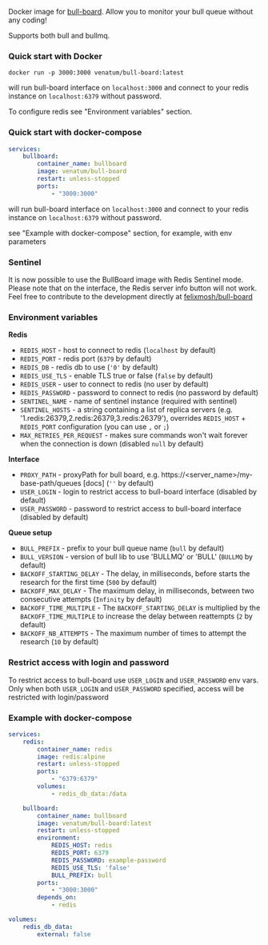 Docker image for [bull-board]. Allow you to monitor your bull queue without any coding!

Supports both bull and bullmq.

### Quick start with Docker
```
docker run -p 3000:3000 venatum/bull-board:latest
```
will run bull-board interface on `localhost:3000` and connect to your redis instance on `localhost:6379` without password.

To configure redis see "Environment variables" section.

### Quick start with docker-compose

```yaml
services:
    bullboard:
        container_name: bullboard
        image: venatum/bull-board
        restart: unless-stopped
        ports:
            - "3000:3000"
```
will run bull-board interface on `localhost:3000` and connect to your redis instance on `localhost:6379` without password.

see "Example with docker-compose" section, for example, with env parameters

### Sentinel

It is now possible to use the BullBoard image with Redis Sentinel mode.
Please note that on the interface, the Redis server info button will not work. Feel free to contribute to the development directly at [felixmosh/bull-board](https://github.com/felixmosh/bull-board)

### Environment variables

**Redis**
* `REDIS_HOST` - host to connect to redis (`localhost` by default)
* `REDIS_PORT` - redis port (`6379` by default)
* `REDIS_DB` - redis db to use (`'0'` by default)
* `REDIS_USE_TLS` - enable TLS true or false (`false` by default)
* `REDIS_USER` - user to connect to redis (no user by default)
* `REDIS_PASSWORD` - password to connect to redis (no password by default)
* `SENTINEL_NAME` - name of sentinel instance (required with sentinel)
* `SENTINEL_HOSTS` - a string containing a list of replica servers (e.g. '1.redis:26379,2.redis:26379,3.redis:26379'), overrides `REDIS_HOST` + `REDIS_PORT` configuration (you can use `,` or `;`)
* `MAX_RETRIES_PER_REQUEST` - makes sure commands won't wait forever when the connection is down (disabled `null` by default)

**Interface**
* `PROXY_PATH` - proxyPath for bull board, e.g. https://<server_name>/my-base-path/queues [docs] (`''` by default)
* `USER_LOGIN` - login to restrict access to bull-board interface (disabled by default)
* `USER_PASSWORD` - password to restrict access to bull-board interface (disabled by default)

**Queue setup**
* `BULL_PREFIX` - prefix to your bull queue name (`bull` by default)
* `BULL_VERSION` - version of bull lib to use 'BULLMQ' or 'BULL' (`BULLMQ` by default)
* `BACKOFF_STARTING_DELAY` - The delay, in milliseconds, before starts the research for the first time (`500` by default)
* `BACKOFF_MAX_DELAY` - The maximum delay, in milliseconds, between two consecutive attempts (`Infinity` by default)
* `BACKOFF_TIME_MULTIPLE` - The `BACKOFF_STARTING_DELAY` is multiplied by the `BACKOFF_TIME_MULTIPLE` to increase the delay between reattempts (`2` by default)
* `BACKOFF_NB_ATTEMPTS` - The maximum number of times to attempt the research (`10` by default)

### Restrict access with login and password

To restrict access to bull-board use `USER_LOGIN` and `USER_PASSWORD` env vars.
Only when both `USER_LOGIN` and `USER_PASSWORD` specified, access will be restricted with login/password


### Example with docker-compose

```yaml
services:
    redis:
        container_name: redis
        image: redis:alpine
        restart: unless-stopped
        ports:
            - "6379:6379"
        volumes:
            - redis_db_data:/data

    bullboard:
        container_name: bullboard
        image: venatum/bull-board:latest
        restart: unless-stopped
        environment:
            REDIS_HOST: redis
            REDIS_PORT: 6379
            REDIS_PASSWORD: example-password
            REDIS_USE_TLS: 'false'
            BULL_PREFIX: bull
        ports:
            - "3000:3000"
        depends_on:
            - redis

volumes:
    redis_db_data:
        external: false
```

[bull-board]: https://github.com/felixmosh/bull-board
[bull-board]: https://github.com/felixmosh/bull-board#hosting-router-on-a-sub-path
